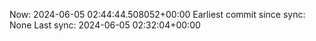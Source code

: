 Now: 2024-06-05 02:44:44.508052+00:00 Earliest commit since sync: None Last sync: 2024-06-05 02:32:04+00:00
